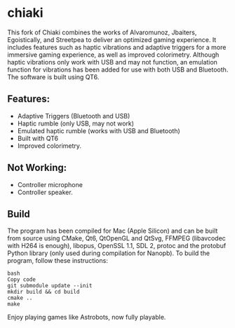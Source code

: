 # chiaki 
This fork of Chiaki combines the works of Alvaromunoz, Jbaiters, Egoistically, and Streetpea to deliver an optimized gaming experience. It includes features such as haptic vibrations and adaptive triggers for a more immersive gaming experience, as well as improved colorimetry. Although haptic vibrations only work with USB and may not function, an emulation function for vibrations has been added for use with both USB and Bluetooth. The software is built using QT6.

## Features:

- Adaptive Triggers (Bluetooth and USB)
- Haptic rumble (only USB, may not work)
- Emulated haptic rumble (works with USB and Bluetooth)
- Built with QT6
- Improved colorimetry.

## Not Working:

- Controller microphone
- Controller speaker.

## Build
The program has been compiled for Mac (Apple Silicon) and can be built from source using CMake, Qt6, QtOpenGL and QtSvg, FFMPEG (libavcodec with H264 is enough), libopus, OpenSSL 1.1, SDL 2, protoc and the protobuf Python library (only used during compilation for Nanopb). To build the program, follow these instructions:

    bash
    Copy code
    git submodule update --init
    mkdir build && cd build
    cmake ..
    make

Enjoy playing games like Astrobots, now fully playable.
